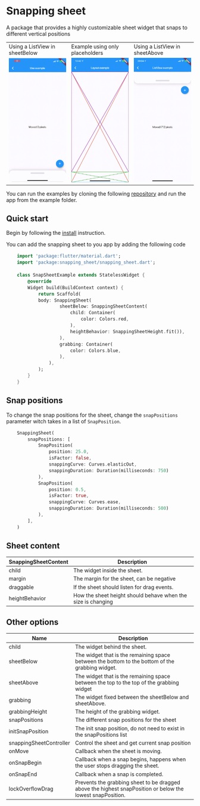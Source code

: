 # Snapping sheet

A package that provides a highly customizable sheet widget that snaps to different vertical positions

<table>
    <tr>
        <td>Using a ListView in <br> sheetBelow</td>
        <td>Example using only <br> placeholders</td>
        <td>Using a ListView in <br> sheetAbove</td>
    <tr>
    <tr>
        <td>
            <img src="https://raw.githubusercontent.com/AdamJonsson/snapping_sheet/master/assets/useExample.gif" width="160">
        </td>
        <td>
            <img src="https://raw.githubusercontent.com/AdamJonsson/snapping_sheet/master/assets/layoutExample.gif" width="160">
        </td>
        <td>
            <img src="https://raw.githubusercontent.com/AdamJonsson/snapping_sheet/master/assets/topsheetExample.gif" width="160">
        </td>
    </tr>
</table>

You can run the examples by cloning the following [repository](https://github.com/AdamJonsson/snapping_sheet) and run the app from the example folder.

## Quick start

Begin by following the [install](https://pub.dev/packages/snapping_sheet#-installing-tab-) instruction.

You can add the snapping sheet to you app by adding the following code
```dart
    import 'package:flutter/material.dart';
    import 'package:snapping_sheet/snapping_sheet.dart';

    class SnapSheetExample extends StatelessWidget {
        @override
        Widget build(BuildContext context) {
            return Scaffold(
            body: SnappingSheet(
                    sheetBelow: SnappingSheetContent(
                        child: Container(
                            color: Colors.red,
                        ),
                        heightBehavior: SnappingSheetHeight.fit()),
                    ),
                    grabbing: Container(
                        color: Colors.blue,
                    ),
                ),
            );
        }
    }
```

## Snap positions

To change the snap positions for the sheet, change the `snapPositions` parameter 
witch takes in a list of `SnapPosition`.

```dart
    SnappingSheet(
        snapPositions: [
            SnapPosition(
                position: 25.0, 
                isFactor: false,
                snappingCurve: Curves.elasticOut, 
                snappingDuration: Duration(milliseconds: 750)
            ),
            SnapPosition(
                position: 0.5,
                isFactor: true,
                snappingCurve: Curves.ease, 
                snappingDuration: Duration(milliseconds: 500)
            ),
        ],
    )
```

## Sheet content
|SnappingSheetContent       |Description                            |
|---------------------------|---------------------------------------|
|child                      |The widget inside the sheet.|
|margin                     |The margin for the sheet, can be negative|
|draggable                  |If the sheet should listen for drag events.|
|heightBehavior             |How the sheet height should behave when the size is changing|


## Other options
|Name                       |Description                            |
|---------------------------|---------------------------------------|
|child                      |The widget behind the sheet.|
|sheetBelow                 |The widget that is the remaining space between the bottom to the bottom of the grabbing widget.|
|sheetAbove                 |The widget that is the remaining space between the top to the top of the grabbing widget|
|grabbing                   |The widget fixed between the sheetBelow and sheetAbove.|
|grabbingHeight             |The height of the grabbing widget.|
|snapPositions              |The different snap positions for the sheet|
|initSnapPosition           |The init snap position, do not need to exist in the snapPositions list|
|snappingSheetController    |Control the sheet and get current snap position|
|onMove                     |Callback when the sheet is moving.|
|onSnapBegin                |Callback when a snap begins, happens when the user stops dragging the sheet.|
|onSnapEnd                  |Callback when a snap is completed.|
|lockOverflowDrag           |Prevents the grabbing sheet to be dragged above the highest snapPosition or below the lowest snapPosition.|